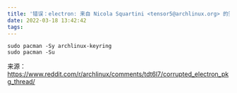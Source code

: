 ```yaml
---
title: '错误：electron: 来自 Nicola Squartini <tensor5@archlinux.org> 的签名是勉强信任的'
date: 2022-03-18 13:42:42
tags:
---
```


```shell
sudo pacman -Sy archlinux-keyring
sudo pacman -Su
```

来源：<https://www.reddit.com/r/archlinux/comments/tdt6l7/corrupted_electron_pkg_thread/>
